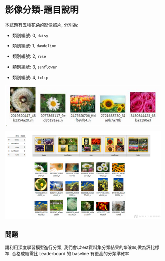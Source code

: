 影像分類-題目說明
===

本試題有五種花朵的影像照片, 分別為:     
* 類別編號: 0, `daisy`

* 類別編號: 1, `dandelion`

* 類別編號: 2, `rose`

* 類別編號: 3, `sunflower`

* 類別編號: 4, `tulip`

![](https://github.com/tomanick/Taiwan-AI-Academy/blob/master/pictures/flowers.png)


![](https://github.com/tomanick/Taiwan-AI-Academy/blob/master/pictures/flowers_2.png)

## 問題
請利用深度學習模型進行分類, 我們會以test資料集分類結果的準確率,做為評比標準.
合格成績需比 Leaderboard 的 baseline 有更高的分類準確率

